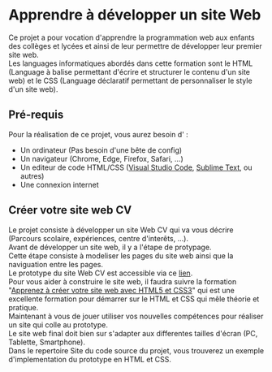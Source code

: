 # Apprendre à développer un site Web
Ce projet a pour vocation d'apprendre la programmation web aux enfants des collèges et lycées et ainsi de leur permettre de développer leur premier site web.  
Les languages informatiques abordés dans cette formation sont le HTML (Language à balise permettant d'écrire et structurer le contenu d'un site web) et le CSS (Language déclaratif permettant de personnaliser le style d'un site web).

## Pré-requis
Pour la réalisation de ce projet, vous aurez besoin d' :  
* Un ordinateur (Pas besoin d'une bête de config)
* Un navigateur (Chrome, Edge, Firefox, Safari, ...)
* Un editeur de code HTML/CSS ([Visual Studio Code](https://code.visualstudio.com/), [Sublime Text](https://www.sublimetext.com/), ou autres)
* Une connexion internet

## Créer votre site web CV
Le projet consiste à développer un site Web CV qui va vous décrire (Parcours scolaire, expériences, centre d'interêts, ...).  
Avant de développer un site web, il y a l'étape de protypage.  
Cette étape consiste à modeliser les pages du site web ainsi que la naviguation entre les pages.  
Le prototype du site Web CV est accessible via ce [lien](https://app.uizard.io/prototypes/d90z168Yx0uZXOYdWbzM).    
Pour vous aider à construire le site web, il faudra suivre la formation "[Apprenez à créer votre site web avec HTML5 et CSS3](https://openclassrooms.com/fr/courses/1603881-apprenez-a-creer-votre-site-web-avec-html5-et-css3)" qui est une excellente formation pour démarrer sur le HTML et CSS qui mêle théorie et pratique.  
Maintenant à vous de jouer utiliser vos nouvelles compétences pour réaliser un site qui colle au prototype.  
Le site web final doit bien sur s'adapter aux differentes tailles d'écran (PC, Tablette, Smartphone).  
Dans le repertoire Site du code source du projet, vous trouverez un exemple d'implementation du prototype en HTML et CSS.